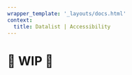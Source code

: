 ```yaml
---
wrapper_template: '_layouts/docs.html'
context:
  title: Datalist | Accessibility
---
```


# 🚧 WIP 🚧
